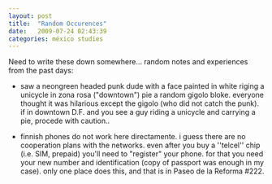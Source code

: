 ```yaml
---
layout: post
title:  "Random Occurences"
date:   2009-07-24 02:43:39 
categories: méxico studies 
---
```

Need to write these down somewhere... random notes and experiences from the past days:

 * saw a neongreen headed punk dude with a face painted in white riging a unicycle in zona rosa ("downtown") pie a random gigolo bloke. everyone thought it was hilarious except the gigolo (who did not catch the punk). if in downtown D.F. and you see a guy riding a unicycle and carrying a pie, procede with caution..

 * finnish phones do not work here directamente. i guess there are no cooperation plans with the networks. even after you buy a ''telcel'' chip (i.e. SIM, prepaid) you'll need to "register" your phone. for that you need your new number and identification (copy of passport was enough in my case). only one place does this, and that is in Paseo de la Reforma #222. 
